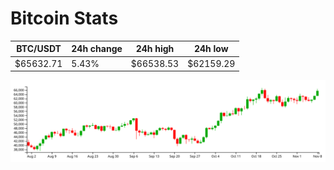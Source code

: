 # Bitcoin Stats

BTC/USDT|24h change|24h high|24h low|
|---|---|---|---|
|$65632.71|5.43%|$66538.53|$62159.29|

<img src="./chart.svg">
